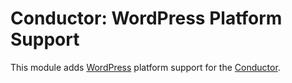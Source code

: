 Conductor: WordPress Platform Support
====================================

This module adds [WordPress](https://magento.com/) platform support for the 
[Conductor](https://github.com/conductorphp/conductor-core).
